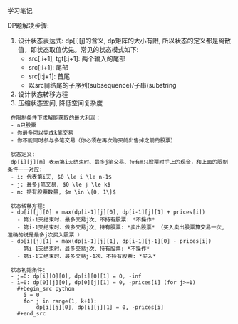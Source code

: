 学习笔记



   DP题解决步骤:
   1) 设计状态表达式: dp[i][j]的含义, dp矩阵的大小有限, 所以状态的定义都是离散值，即状态取值优先。常见的状态模式如下:
      - src[:i+1], tgt[:j+1]: 两个输入的尾部
      - src[:i+1]: 尾部
      - src[i:j+1]: 首尾
      - 以src[i]结尾的子序列(subsequence)/子串(substring
   2) 设计状态转移方程
   3) 压缩状态空间, 降低空间复杂度


     在限制条件下求解能获取的最大利润：
     - n只股票
     - 你最多可以完成k笔交易
     - 你不能同时参与多笔交易（你必须在再次购买前出售掉之前的股票）

     状态定义:
     dp[i][j][m] 表示第i天结束时、最多j笔交易、持有m只股票时手上的现金，和上面的限制条件一一对应:
     - i: 代表第i天, $0 \le i \le n-1$
     - j: 最多j笔交易, $0 \le j \le k$
     - m: 持有股票数量, $m \in \{0, 1\}$

     状态转移方程:
     - dp[i][j][0] = max(dp[i-1][j][0], dp[i-1][j][1] + prices[i])
       - 第i-1天结束时、最多交易j次、不持有股票: *不操作*
       - 第i-1天结束时、做多交易j次、持有股票: *卖出股票* （买入卖出股票算交易一次, 准确的说是最多j次买入股票 ）
     - dp[i][j][1] = max(dp[i-1][j][1], dp[i-1][j-1][0] - prices[i])
       - 第i-1天结束时、最多交易j次、持有股票: *不操作*
       - 第i-1天结束时、最多交易j-1次、不持有股票: *买入*

     状态初始条件:
     - j=0: dp[i][0][0], dp[i][0][1] = 0, -inf
     - i=0: dp[0][j][0], dp[0][j][1] = 0, -prices[i] (for j>=1)
       #+begin_src python
         i = 0
         for j in range(1, k+1):
             dp[i][j][0], dp[i][j][1] = 0, -prices[i]
       #+end_src
